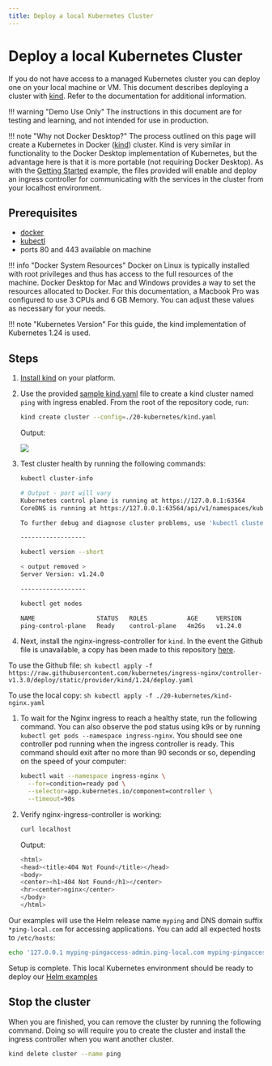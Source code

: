 ```yaml
---
title: Deploy a local Kubernetes Cluster
---
```

# Deploy a local Kubernetes Cluster

If you do not have access to a managed Kubernetes cluster you can deploy one on your local machine or VM.
This document describes deploying a cluster with [kind](https://kind.sigs.k8s.io/). Refer to the documentation for additional information.

!!! warning "Demo Use Only"
    The instructions in this document are for testing and learning, and not intended for use in production.

!!! note "Why not Docker Desktop?"
    The process outlined on this page will create a Kubernetes in Docker ([kind](https://kind.sigs.k8s.io/)) cluster.  Kind is very similar in functionality to the Docker Desktop implementation of Kubernetes, but the advantage here is that it is more portable (not requiring Docker Desktop). As with the [Getting Started](../get-started/getStartedExample.md) example, the files provided will enable and deploy an ingress controller for communicating with the services in the cluster from your localhost environment.

## Prerequisites

* [docker](https://docs.docker.com/get-docker/)
* [kubectl](https://kubernetes.io/docs/tasks/tools/#kubectl)
* ports 80 and 443 available on machine

!!! info "Docker System Resources"
    Docker on Linux is typically installed with root privileges and thus has access to the full resources of the machine. Docker Desktop for Mac and Windows provides a way to set the resources allocated to Docker. For this documentation, a Macbook Pro was configured to use 3 CPUs and 6 GB Memory. You can adjust these values as necessary for your needs.

!!! note "Kubernetes Version"
    For this guide, the kind implementation of Kubernetes 1.24 is used.

## Steps

1. [Install kind](https://kind.sigs.k8s.io/docs/user/quick-start/#installation) on your platform.

1. Use the provided [sample kind.yaml](https://github.com/pingidentity/pingidentity-devops-getting-started/blob/master/20-kubernetes/kind.yaml) file to create a kind cluster named `ping` with ingress enabled.  From the root of the repository code, run:

    ```sh
    kind create cluster --config=./20-kubernetes/kind.yaml
    ```

    Output:

    <img src="/../images/kindDeployOutput.png"/>

1. Test cluster health by running the following commands:

    ```sh
    kubectl cluster-info

    # Output - port will vary
    Kubernetes control plane is running at https://127.0.0.1:63564
    CoreDNS is running at https://127.0.0.1:63564/api/v1/namespaces/kube-system/services/kube-dns:dns/proxy

    To further debug and diagnose cluster problems, use 'kubectl cluster-info dump'.

    ------------------

    kubectl version --short

    < output removed >
    Server Version: v1.24.0

    ------------------

    kubectl get nodes

    NAME                 STATUS   ROLES           AGE     VERSION
    ping-control-plane   Ready    control-plane   4m26s   v1.24.0
    ```

1. Next, install the nginx-ingress-controller for `kind`. In the event the Github file is unavailable, a copy has been made to this repository [here](https://github.com/pingidentity/pingidentity-devops-getting-started/blob/master/20-kubernetes/kind-nginx.yaml).

To use the Github file:
    ```sh
    kubectl apply -f https://raw.githubusercontent.com/kubernetes/ingress-nginx/controller-v1.3.0/deploy/static/provider/kind/1.24/deploy.yaml
    ```

To use the local copy:
    ```sh
    kubectl apply -f ./20-kubernetes/kind-nginx.yaml
    ```

1. To wait for the Nginx ingress to reach a healthy state, run the following command.  You can also observe the pod status using k9s or by running `kubectl get pods --namespace ingress-nginx`. You should see one controller pod running when the ingress controller is ready.  This command should exit after no more than 90 seconds or so, depending on the speed of your computer:

    ```sh
    kubectl wait --namespace ingress-nginx \
      --for=condition=ready pod \
      --selector=app.kubernetes.io/component=controller \
      --timeout=90s
    ```

1. Verify nginx-ingress-controller is working:

    ```sh
    curl localhost
    ```

    Output:
    ```sh
    <html>
    <head><title>404 Not Found</title></head>
    <body>
    <center><h1>404 Not Found</h1></center>
    <hr><center>nginx</center>
    </body>
    </html>
    ```

Our examples will use the Helm release name `myping` and DNS domain suffix `*ping-local.com` for accessing applications.  You can add all expected hosts to `/etc/hosts`:

```sh
echo '127.0.0.1 myping-pingaccess-admin.ping-local.com myping-pingaccess-engine.ping-local.com myping-pingauthorize.ping-local.com myping-pingauthorizepap.ping-local.com myping-pingdataconsole.ping-local.com myping-pingdelegator.ping-local.com myping-pingdirectory.ping-local.com myping-pingdatagovernance.ping-local.com myping-pingdatagovernancepap.ping-local.com myping-pingfederate-admin.ping-local.com myping-pingfederate-engine.ping-local.com myping-pingcentral.ping-local.com' | sudo tee -a /etc/hosts > /dev/null
```

Setup is complete.  This local Kubernetes environment should be ready to deploy our [Helm examples](./deployHelm.md)

## Stop the cluster

When you are finished, you can remove the cluster by running the following command.  Doing so will require you to create the cluster and install the ingress controller when you want another cluster.

```sh
kind delete cluster --name ping
```
